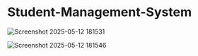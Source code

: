 # Student-Management-System
![Screenshot 2025-05-12 181531](https://github.com/user-attachments/assets/ab846242-8efa-4519-ae20-c5f0623faab4)

![Screenshot 2025-05-12 181546](https://github.com/user-attachments/assets/fe2ad736-d2e2-452e-ac34-6405e7269f2a)
